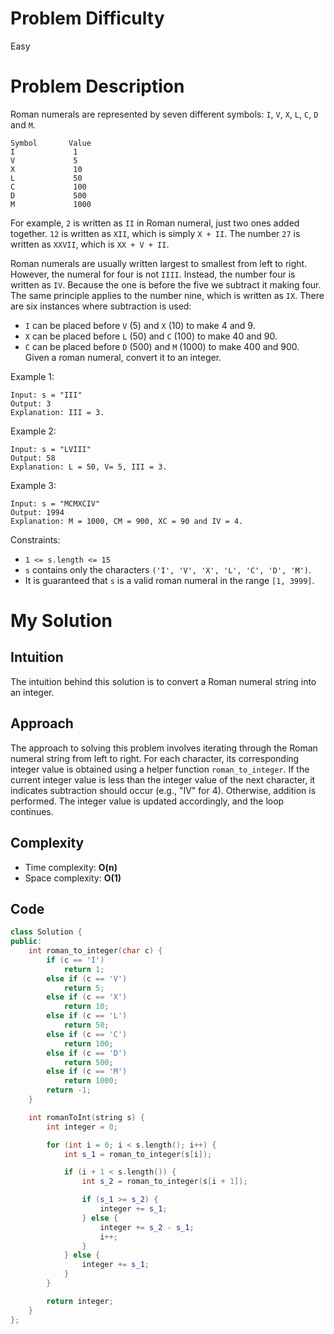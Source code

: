 # Problem Difficulty
Easy

# Problem Description
Roman numerals are represented by seven different symbols: `I`, `V`, `X`, `L`, `C`, `D` and `M`.

```
Symbol       Value
I             1
V             5
X             10
L             50
C             100
D             500
M             1000
```

For example, `2` is written as `II` in Roman numeral, just two ones added together. `12` is written as `XII`, which is simply `X + II`. The number `27` is written as `XXVII`, which is `XX + V + II`.

Roman numerals are usually written largest to smallest from left to right. However, the numeral for four is not `IIII`. Instead, the number four is written as `IV`. Because the one is before the five we subtract it making four. The same principle applies to the number nine, which is written as `IX`. There are six instances where subtraction is used:
- `I` can be placed before `V` (5) and `X` (10) to make 4 and 9. 
- `X` can be placed before `L` (50) and `C` (100) to make 40 and 90. 
- `C` can be placed before `D` (500) and `M` (1000) to make 400 and 900.
Given a roman numeral, convert it to an integer.

Example 1:

```
Input: s = "III"
Output: 3
Explanation: III = 3.
```

Example 2:

```
Input: s = "LVIII"
Output: 58
Explanation: L = 50, V= 5, III = 3.
```

Example 3:

```
Input: s = "MCMXCIV"
Output: 1994
Explanation: M = 1000, CM = 900, XC = 90 and IV = 4.
```

Constraints:
- `1 <= s.length <= 15`
- `s` contains only the characters `('I', 'V', 'X', 'L', 'C', 'D', 'M')`.
- It is guaranteed that `s` is a valid roman numeral in the range `[1, 3999]`.

# My Solution
## Intuition
The intuition behind this solution is to convert a Roman numeral string into an integer.

## Approach
The approach to solving this problem involves iterating through the Roman numeral string from left to right. For each character, its corresponding integer value is obtained using a helper function `roman_to_integer`. If the current integer value is less than the integer value of the next character, it indicates subtraction should occur (e.g., "IV" for 4). Otherwise, addition is performed. The integer value is updated accordingly, and the loop continues.

## Complexity
- Time complexity: **O(n)**  
- Space complexity: **O(1)**  

## Code
```cpp
class Solution {
public:
    int roman_to_integer(char c) {
        if (c == 'I')
            return 1;
        else if (c == 'V')
            return 5;
        else if (c == 'X')
            return 10;
        else if (c == 'L')
            return 50;
        else if (c == 'C')
            return 100;
        else if (c == 'D')
            return 500;
        else if (c == 'M')
            return 1000;
        return -1;
    }

    int romanToInt(string s) {
        int integer = 0;

        for (int i = 0; i < s.length(); i++) {
            int s_1 = roman_to_integer(s[i]);

            if (i + 1 < s.length()) {
                int s_2 = roman_to_integer(s[i + 1]);

                if (s_1 >= s_2) {
                    integer += s_1;
                } else {
                    integer += s_2 - s_1;
                    i++;
                }
            } else {
                integer += s_1;
            }
        }

        return integer;
    }
};
